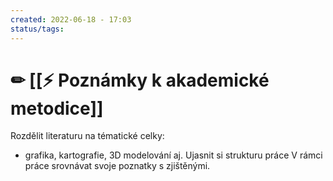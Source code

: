 ```yaml
---
created: 2022-06-18 - 17:03
status/tags: 
---
```

# ✏ [[⚡ Poznámky k akademické metodice]]

Rozdělit literaturu na tématické celky:
- grafika, kartografie, 3D modelování aj. 
Ujasnit si strukturu práce
V rámci práce srovnávat svoje poznatky s zjištěnými. 
